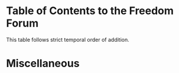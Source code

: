 # Table of Contents to the Freedom Forum

This table follows strict temporal order of addition. 


# Miscellaneous 
